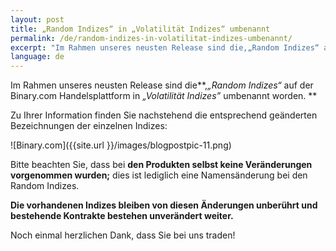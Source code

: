 ```yaml
---
layout: post
title: „Random Indizes“ in „Volatilität Indizes“ umbenannt
permalink: /de/random-indizes-in-volatilitat-indizes-umbenannt/
excerpt: "Im Rahmen unseres neusten Release sind die,„Random Indizes“ auf der Binary.com Handelsplattform in „Volatilität Indizes” umbenannt worden..."
language: de 
---
```


Im Rahmen unseres neusten Release sind die**,*„Random Indizes“* auf der Binary.com Handelsplattform in *„Volatilität Indizes”* umbenannt worden. **

Zu Ihrer Information finden Sie nachstehend die entsprechend geänderten Bezeichnungen der einzelnen Indizes: 

![Binary.com]({{site.url }}/images/blogpostpic-11.png)

Bitte beachten Sie, dass bei **den Produkten selbst keine Veränderungen vorgenommen wurden;** dies ist lediglich eine Namensänderung bei den Random Indizes. 

**Die vorhandenen Indizes bleiben von diesen Änderungen unberührt und bestehende Kontrakte bestehen unverändert weiter.**

Noch einmal herzlichen Dank, dass Sie bei uns traden!